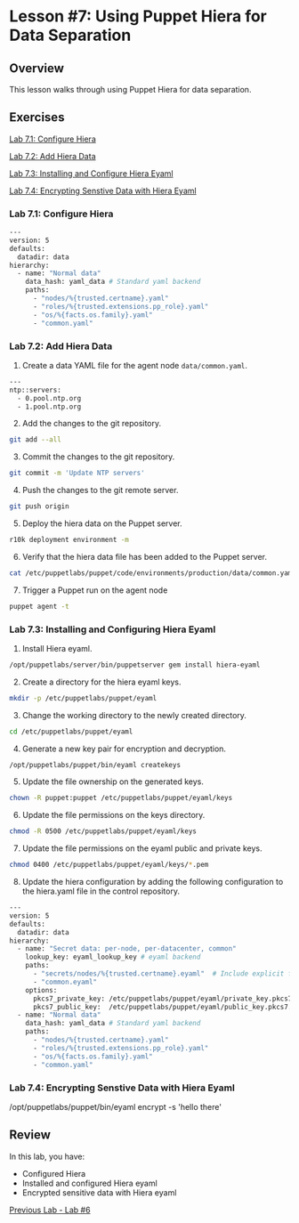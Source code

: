 # Lesson #7: Using Puppet Hiera for Data Separation

## Overview

This lesson walks through using Puppet Hiera for data separation.

## Exercises

[Lab 7.1: Configure Hiera](#lab-71-configure-hiera)

[Lab 7.2: Add Hiera Data](#lab-72-add-hiera-data)

[Lab 7.3: Installing and Configure Hiera Eyaml](#lab-73-installing-and-configuring-hiera-eyaml)

[Lab 7.4: Encrypting Senstive Data with Hiera Eyaml](#lab-74-encrypting-senstive-data-with-hiera-eyaml)


### Lab 7.1: Configure Hiera


```bash
---
version: 5
defaults:
  datadir: data
hierarchy:
  - name: "Normal data"
    data_hash: yaml_data # Standard yaml backend
    paths:
      - "nodes/%{trusted.certname}.yaml"
      - "roles/%{trusted.extensions.pp_role}.yaml"
      - "os/%{facts.os.family}.yaml"
      - "common.yaml"
```

### Lab 7.2: Add Hiera Data

1. Create a data YAML file for the agent node `data/common.yaml`.

```bash
---
ntp::servers:
  - 0.pool.ntp.org
  - 1.pool.ntp.org
```

2. Add the changes to the git repository.

```bash
git add --all
```

3. Commit the changes to the git repository.

```bash
git commit -m 'Update NTP servers'
```

4. Push the changes to the git remote server.

```bash
git push origin
```

5. Deploy the hiera data on the Puppet server.

```bash
r10k deployment environment -m
```

6. Verify that the hiera data file has been added to the Puppet server.

```bash
cat /etc/puppetlabs/puppet/code/environments/production/data/common.yaml
```

7. Trigger a Puppet run on the agent node

```bash
puppet agent -t
```

### Lab 7.3: Installing and Configuring Hiera Eyaml

1. Install Hiera eyaml.

```bash
/opt/puppetlabs/server/bin/puppetserver gem install hiera-eyaml
```

2. Create a directory for the hiera eyaml keys.

```bash
mkdir -p /etc/puppetlabs/puppet/eyaml
```

3. Change the working directory to the newly created directory.

```bash
cd /etc/puppetlabs/puppet/eyaml
```

4. Generate a new key pair for encryption and decryption.

```bash
/opt/puppetlabs/puppet/bin/eyaml createkeys
```

5. Update the file ownership on the generated keys.

```bash
chown -R puppet:puppet /etc/puppetlabs/puppet/eyaml/keys
```

6. Update the file permissions on the keys directory.

```bash
chmod -R 0500 /etc/puppetlabs/puppet/eyaml/keys
```

7. Update the file permissions on the eyaml public and private keys.

```bash
chmod 0400 /etc/puppetlabs/puppet/eyaml/keys/*.pem
```

8. Update the hiera configuration by adding the following configuration to the hiera.yaml file in the control repository.

```bash
---
version: 5
defaults:
  datadir: data
hierarchy:
  - name: "Secret data: per-node, per-datacenter, common"
    lookup_key: eyaml_lookup_key # eyaml backend
    paths:
      - "secrets/nodes/%{trusted.certname}.eyaml"  # Include explicit file extension
      - "common.eyaml"
    options:
      pkcs7_private_key: /etc/puppetlabs/puppet/eyaml/private_key.pkcs7.pem
      pkcs7_public_key:  /etc/puppetlabs/puppet/eyaml/public_key.pkcs7.pem
  - name: "Normal data"
    data_hash: yaml_data # Standard yaml backend
    paths:
      - "nodes/%{trusted.certname}.yaml"
      - "roles/%{trusted.extensions.pp_role}.yaml"
      - "os/%{facts.os.family}.yaml"
      - "common.yaml"
```

### Lab 7.4: Encrypting Senstive Data with Hiera Eyaml

/opt/puppetlabs/puppet/bin/eyaml encrypt -s 'hello there'


## Review

In this lab, you have:

+ Configured Hiera
+ Installed and configured Hiera eyaml
+ Encrypted sensitive data with Hiera eyaml

[Previous Lab - Lab #6](./06-using-puppet-forge-modules.md)
